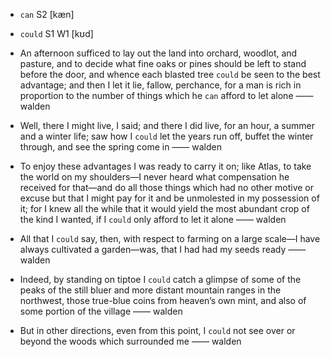 - `can` S2 [kæn]
- `could` S1 W1 [kʊd]



-  An afternoon sufficed to lay out the land into orchard, woodlot, and pasture, and to decide what fine oaks or pines should be left to stand before the door, and whence each blasted tree `could` be seen to the best advantage; and then I let it lie, fallow, perchance, for a man is rich in proportion to the number of things which he `can` afford to let alone —— walden


-  Well, there I might live, I said; and there I did live, for an hour, a summer and a winter life; saw how I `could` let the years run off, buffet the winter through, and see the spring come in —— walden


-  To enjoy these advantages I was ready to carry it on; like Atlas, to take the world on my shoulders﻿—I never heard what compensation he received for that﻿—and do all those things which had no other motive or excuse but that I might pay for it and be unmolested in my possession of it; for I knew all the while that it would yield the most abundant crop of the kind I wanted, if I `could` only afford to let it alone —— walden

- All that I `could` say, then, with respect to farming on a large scale﻿—I have always cultivated a garden﻿—was, that I had had my seeds ready —— walden

-  Indeed, by standing on tiptoe I `could` catch a glimpse of some of the peaks of the still bluer and more distant mountain ranges in the northwest, those true-blue coins from heaven’s own mint, and also of some portion of the village —— walden

-  But in other directions, even from this point, I `could` not see over or beyond the woods which surrounded me —— walden